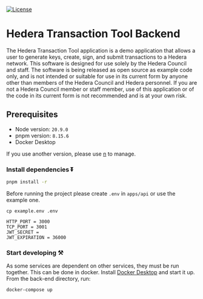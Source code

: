 [![License](https://img.shields.io/badge/License-Apache%202.0-blue.svg)](https://opensource.org/licenses/Apache-2.0)

# Hedera Transaction Tool Backend

The Hedera Transaction Tool application is a demo application that allows a user to generate keys, create, sign, and submit transactions to a Hedera network. This software is designed for use solely by the Hedera Council and staff. The software is being released as open source as example code only, and is not intended or suitable for use in its current form by anyone other than members of the Hedera Council and Hedera personnel. If you are not a Hedera Council member or staff member, use of this application or of the code in its current form is not recommended
and is at your own risk.

## Prerequisites

- Node version: `20.9.0`
- pnpm version: `8.15.6`
- Docker Desktop

If you use another version, please use [n](https://github.com/tj/n) to manage.

### Install dependencies ⏬

```bash
pnpm install -r
```

Before running the project please create `.env` in `apps/api` or use the example one.

```shell
cp example.env .env
```

```
HTTP_PORT = 3000
TCP_PORT = 3001
JWT_SECRET =
JWT_EXPIRATION = 36000
```

### Start developing ⚒️

As some services are dependent on other services, they must be run together.
This can be done in docker. Install [Docker Desktop](https://docs.docker.com/desktop/install/mac-install/)
and start it up. From the back-end directory, run:

```bash
docker-compose up
```
